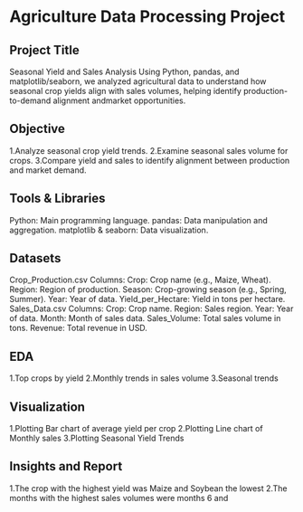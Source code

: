 # Agriculture Data Processing Project
## Project Title
Seasonal Yield and Sales Analysis
Using Python, pandas, and matplotlib/seaborn, we analyzed agricultural data to understand how seasonal crop yields align with sales volumes, helping identify production-to-demand alignment andmarket opportunities.
## Objective
1.Analyze seasonal crop yield trends.
2.Examine seasonal sales volume for crops.
3.Compare yield and sales to identify alignment between production and market demand.
## Tools & Libraries
Python: Main programming language.
pandas: Data manipulation and aggregation.
matplotlib & seaborn: Data visualization.
## Datasets
Crop_Production.csv
Columns:
Crop: Crop name (e.g., Maize, Wheat).
Region: Region of production.
Season: Crop-growing season (e.g., Spring, Summer).
Year: Year of data.
Yield_per_Hectare: Yield in tons per hectare.
Sales_Data.csv
Columns:
Crop: Crop name.
Region: Sales region.
Year: Year of data.
Month: Month of sales data.
Sales_Volume: Total sales volume in tons.
Revenue: Total revenue in USD.
## EDA
1.Top crops by yield
2.Monthly trends in sales volume
3.Seasonal trends
## Visualization
1.Plotting Bar chart of average yield per crop
2.Plotting Line chart of Monthly sales
3.Plotting Seasonal Yield Trends
## Insights and Report
1.The crop with the highest yield was Maize and Soybean the lowest
2.The months with the highest sales volumes were months 6 and 
